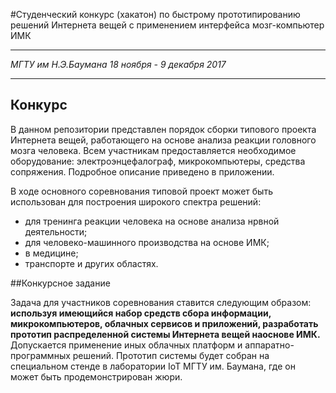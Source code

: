 #Студенческий конкурс (хакатон) по быстрому прототипированию решений Интернета вещей с применением интерфейса мозг-компьютер ИМК
****
*МГТУ им Н.Э.Баумана*
*18 ноября - 9 декабря 2017*
****
## Конкурс

В данном репозитории представлен порядок сборки типового проекта Интернета вещей, работающего на основе анализа реакции головного мозга человека. Всем участникам предоставляется необходимое оборудование: электроэнцефалограф, микрокомпьютеры, средства сопряжения. Подробное описание приведено в приложении.

В ходе основного соревнования типовой проект может быть использован для построения широкого спектра решений: 
- для тренинга реакции человека на основе анализа нрвной деятельности; 
- для человеко-машинного производства на основе ИМК; 
- в медицине;
- транспорте и других областях.

##Конкурсное задание

Задача для участников соревнования ставится следующим образом: **используя имеющийся набор средств сбора информации, микрокомпьютеров, облачных сервисов и приложений, разработать прототип распределенной системы Интернета вещей наоснове ИМК.** 
Допускается применение иных облачных платформ и аппаратно-программных решений. Прототип системы будет собран на специальном стенде в лаборатории IoT МГТУ им. Баумана, где он может быть продемонстрирован жюри. 

